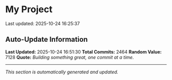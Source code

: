 # My Project


Last updated: 2025-10-24 16:25:37







































































































































































































































































































































































































































































































































































































































































































































































































































































































































































































































































































































































































































































































































































































































































































































































































































































































































































































































































































































































































































































































































































































































































































































































































































































































































































































































































































































































































































































































































































## Auto-Update Information

**Last Updated:** 2025-10-24 16:51:30
**Total Commits:** 2464
**Random Value:** 7128
**Quote:** _Building something great, one commit at a time._

---
_This section is automatically generated and updated._